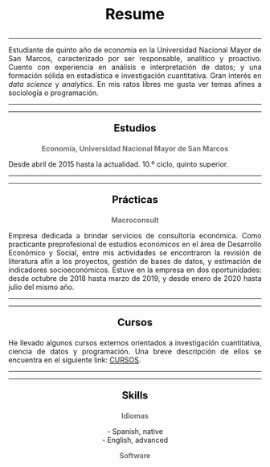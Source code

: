 <p align="center" style="font-size:30px; color: black;"><b>Resume</b></p>

---

<p align="justify">Estudiante de quinto año de economía en la Universidad Nacional Mayor de San Marcos, caracterizado por ser responsable, analítico y proactivo. Cuento con experiencia en análisis e interpretación de datos; y una formación sólida en estadística e investigación cuantitativa. Gran interés en <i>data science</i> y <i>analytics</i>. En mis ratos libres me gusta ver temas afines a sociología o programación.</p>

---
---

<p align="center" style="font-size:20px; color: black;"><b>Estudios</b></p>

<p align="center" style="font-size:14px; color: #727272;"><b>Economía, Universidad Nacional Mayor de San Marcos</b></p>

<!--<img src="images/LogoSanmarcos.png?raw=true" width="270" height="71" />-->
<p align="justify">Desde abril de 2015 hasta la actualidad. 10.º ciclo, quinto superior.
<!--
  <br>
  <br>
Asignaturas preferidas: Estadística, Microeconomía, Econometría de Corte Transversal y Datos de Panel, Informática, Sociología.
-->
</p>

---
---

<p align="center" style="font-size:20px; color: black;"><b>Prácticas</b></p>

<p align="center" style="font-size:14px; color: #727272;"><b>Macroconsult</b></p>

<!--<img src="images/LogoMacroconsult.png?raw=true" width="220" height="53" />-->
<p align="justify">
	Empresa dedicada a brindar servicios de consultoría económica. Como practicante preprofesional de estudios económicos en el área de Desarrollo Económico y Social, entre mis actividades se encontraron la revisión de literatura afín a los proyectos, gestión de bases de datos, y estimación de indicadores socioeconómicos. Estuve en la empresa en dos oportunidades: desde octubre de 2018 hasta marzo de 2019, y desde enero de 2020 hasta julio del mismo año.
</p>

---
---

<p align="center" style="font-size:20px; color: black;"><b>Cursos</b></p>

<p align="justify">
	He llevado algunos cursos externos orientados a investigación cuantitativa, ciencia de datos y programación. Una breve descripción de ellos se encuentra en el siguiente link: <a href="https://drodrigo96.github.io/courses_page">CURSOS</a>.
</p>

---
---

<p align="center" style="font-size:20px; color: black;"><b>Skills</b></p>

<p align="center" style="font-size:14px; color: #727272;"><b>Idiomas</b></p>

<p align="center">
	- Spanish, native
	<br>
	- English, advanced	
	</p>

<p align="center" style="font-size:14px; color: #727272;"><b>Software</b></p>

   <head>
      <title>Skills Chart</title>
      <script type = "text/javascript" src = "https://www.gstatic.com/charts/loader.js">
      </script>
      <script type = "text/javascript">
         google.charts.load('current', {packages: ['corechart']});
      </script>
   </head>
   <body style = "margin:0 auto;">
      <div id = "container" style = "width: 400px; height: 220px; margin: 0 auto">
      </div>
      <script language = "JavaScript">
         function drawChart() {
            var data = google.visualization.arrayToDataTable([
               ['Year', 'Nivel', { role: 'tooltip'}, { role: 'style' }],
               ['MS Office -\nStata -',  3, 'Upper intermediate', '#808080'],
               ['Python 3 -',  2, 'Intermediate','#999999'],
               ['R -\nSQL -\nPower BI -',  1, 'Basic', '#B3B3B3'], 
	       ['HTML -\nCSS -\nJavaScript -',  0.25, 'Some front end skills are important.', '#CCCCCC']
            ]);

            var options = {
							hAxis: { textPosition: 'none' , ticks: [0, 1, 2, 3, 4], textStyle:{color: '#FFFFFF'}},
							vAxis: { textStyle: { color: '#727272', fontName: 'sans-serif', fontSize: 11, bold: false, italic: false }},
							legend: {position: 'none'},
							width: 400, height: 200,
							bar: {groupWidth: "70%"},
							chartArea: { left: 80, right: 0, width: '100%', height: '100%' },
					};
            var chart = new google.visualization.BarChart(document.getElementById('container'));
            chart.draw(data, options);
         }
         google.charts.setOnLoadCallback(drawChart);
      </script>
   </body>
   
---
---

<p align="center" style="font-size:13px; color:black;">
  <a href="https://nbviewer.jupyter.org/github/DRodrigo96/SomeProjects/blob/master/Contagio%20COVID-19/Covid19%20Mapa%20Distrital.ipynb" target="_blank">COVID-19.PE: contagios por distrito</a>
  <br>
  <br>
  <iframe style="display:block;" src="https://drodrigo96.github.io/COVID19.html" width="400" height="400"></iframe>
 </p>

---

<p align="center" style="font-size:13px; color:black;">
  Perú: educación e ingreso provincial 2019
  <br>
  <br>
  <img src="images/GraficoMapa.svg" width="307" height="450" />

</p>

---

<p align="center" style="font-size:13px; color:black;">
  <a href="https://nbviewer.jupyter.org/github/DRodrigo96/SomeProjects/blob/master/Martos%20WordCloud/MartosCloud.ipynb" target="_blank">Un nuevo premier, ¿qué dijo Walter Martos?</a>
  <br>
  <br>
  <img src="images/MartozSpeech.svg" width="400" height="278" />
 </p>
 
---

<p align="center" style="font-size:13px; color:black;">
  <a href="https://github.com/DRodrigo96/SomeProjects/tree/master/PE%20%C3%ADndice%20de%20proximidad" target="_blank">Índice de proximidad física por sector económico</a>
  <br>
  <br>
  <svg viewBox="0 0 593 397" width="400" height="267" xmlns="http://www.w3.org/2000/svg" xmlns:xlink="http://www.w3.org/1999/xlink" overflow="hidden"><defs><clipPath id="clip0"><rect x="310" y="179" width="593" height="397"/></clipPath><clipPath id="clip1"><rect x="310" y="179" width="592" height="395"/></clipPath><clipPath id="clip2"><rect x="310" y="179" width="592" height="395"/></clipPath><clipPath id="clip3"><rect x="375" y="188" width="505" height="334"/></clipPath><clipPath id="clip4"><rect x="375" y="188" width="505" height="334"/></clipPath><clipPath id="clip5"><rect x="375" y="188" width="505" height="334"/></clipPath><clipPath id="clip6"><rect x="375" y="188" width="505" height="334"/></clipPath><clipPath id="clip7"><rect x="375" y="188" width="505" height="334"/></clipPath><clipPath id="clip8"><rect x="375" y="188" width="505" height="334"/></clipPath><clipPath id="clip9"><rect x="375" y="188" width="505" height="334"/></clipPath><clipPath id="clip10"><rect x="375" y="188" width="505" height="334"/></clipPath><clipPath id="clip11"><rect x="375" y="188" width="505" height="334"/></clipPath><clipPath id="clip12"><rect x="375" y="188" width="505" height="334"/></clipPath><clipPath id="clip13"><rect x="375" y="188" width="505" height="334"/></clipPath><clipPath id="clip14"><rect x="375" y="188" width="505" height="334"/></clipPath><clipPath id="clip15"><rect x="375" y="188" width="505" height="334"/></clipPath><clipPath id="clip16"><rect x="375" y="188" width="505" height="334"/></clipPath><clipPath id="clip17"><rect x="375" y="188" width="505" height="334"/></clipPath><clipPath id="clip18"><rect x="310" y="179" width="592" height="395"/></clipPath><clipPath id="clip19"><rect x="310" y="179" width="592" height="395"/></clipPath><clipPath id="clip20"><rect x="310" y="179" width="592" height="395"/></clipPath><clipPath id="clip21"><rect x="310" y="179" width="592" height="395"/></clipPath><clipPath id="clip22"><rect x="310" y="179" width="592" height="395"/></clipPath><clipPath id="clip23"><rect x="310" y="179" width="592" height="395"/></clipPath><clipPath id="clip24"><rect x="310" y="179" width="592" height="395"/></clipPath><clipPath id="clip25"><rect x="310" y="179" width="592" height="395"/></clipPath><clipPath id="clip26"><rect x="310" y="179" width="592" height="395"/></clipPath><clipPath id="clip27"><rect x="310" y="179" width="592" height="395"/></clipPath><clipPath id="clip28"><rect x="310" y="179" width="592" height="395"/></clipPath><clipPath id="clip29"><rect x="310" y="179" width="592" height="395"/></clipPath><clipPath id="clip30"><rect x="310" y="179" width="592" height="395"/></clipPath><clipPath id="clip31"><rect x="310" y="179" width="592" height="395"/></clipPath><clipPath id="clip32"><rect x="310" y="179" width="592" height="395"/></clipPath><clipPath id="clip33"><rect x="310" y="179" width="592" height="395"/></clipPath><clipPath id="clip34"><rect x="310" y="179" width="592" height="395"/></clipPath><clipPath id="clip35"><rect x="310" y="179" width="592" height="395"/></clipPath><clipPath id="clip36"><rect x="310" y="179" width="592" height="395"/></clipPath><clipPath id="clip37"><rect x="310" y="179" width="592" height="395"/></clipPath><clipPath id="clip38"><rect x="310" y="179" width="592" height="395"/></clipPath><clipPath id="clip39"><rect x="310" y="179" width="592" height="395"/></clipPath><clipPath id="clip40"><rect x="310" y="179" width="592" height="395"/></clipPath><clipPath id="clip41"><rect x="310" y="179" width="592" height="395"/></clipPath><clipPath id="clip42"><rect x="310" y="179" width="592" height="395"/></clipPath><clipPath id="clip43"><rect x="310" y="179" width="592" height="395"/></clipPath><clipPath id="clip44"><rect x="310" y="179" width="592" height="395"/></clipPath><clipPath id="clip45"><rect x="310" y="179" width="592" height="395"/></clipPath><clipPath id="clip46"><rect x="310" y="179" width="592" height="395"/></clipPath><clipPath id="clip47"><rect x="310" y="179" width="592" height="395"/></clipPath><clipPath id="clip48"><rect x="310" y="179" width="592" height="395"/></clipPath><clipPath id="clip49"><rect x="310" y="179" width="592" height="395"/></clipPath><clipPath id="clip50"><rect x="310" y="179" width="592" height="395"/></clipPath><clipPath id="clip51"><rect x="310" y="179" width="592" height="395"/></clipPath><clipPath id="clip52"><rect x="310" y="179" width="592" height="395"/></clipPath><clipPath id="clip53"><rect x="310" y="179" width="592" height="395"/></clipPath><clipPath id="clip54"><rect x="310" y="179" width="592" height="395"/></clipPath><clipPath id="clip55"><rect x="310" y="179" width="592" height="395"/></clipPath><clipPath id="clip56"><rect x="310" y="179" width="592" height="395"/></clipPath><clipPath id="clip57"><rect x="310" y="179" width="592" height="395"/></clipPath><clipPath id="clip58"><rect x="310" y="179" width="592" height="395"/></clipPath><clipPath id="clip59"><rect x="310" y="179" width="592" height="395"/></clipPath><clipPath id="clip60"><rect x="310" y="179" width="592" height="395"/></clipPath><clipPath id="clip61"><rect x="310" y="179" width="592" height="395"/></clipPath><clipPath id="clip62"><rect x="310" y="179" width="592" height="395"/></clipPath><clipPath id="clip63"><rect x="310" y="179" width="593" height="396"/></clipPath><clipPath id="clip64"><rect x="310" y="179" width="593" height="396"/></clipPath></defs><g clip-path="url(#clip0)" transform="translate(-310 -179)"><g clip-path="url(#clip1)"><path d="M0 0 0.000104987 333" stroke="#BFBFBF" stroke-linejoin="round" stroke-miterlimit="10" fill="none" fill-rule="evenodd" transform="matrix(1 0 0 -1 375.5 521.5)"/></g><g clip-path="url(#clip2)"><path d="M375.5 521.5 879.5 521.5" stroke="#BFBFBF" stroke-linejoin="round" stroke-miterlimit="10" fill="none" fill-rule="evenodd"/></g><g clip-path="url(#clip3)"><path d="M380.5 398.5C380.5 380.275 395.275 365.5 413.5 365.5 431.725 365.5 446.5 380.275 446.5 398.5 446.5 416.725 431.725 431.5 413.5 431.5 395.275 431.5 380.5 416.725 380.5 398.5Z" fill="#7030A0" fill-rule="evenodd" fill-opacity="0.101961"/><path d="M380.5 398.5 381.188 391.875 383.125 385.688 386.125 380.063 390.188 375.188 395.063 371.125 400.688 368.125 406.875 366.188 413.5 365.5 420.188 366.188 426.375 368.125 431.938 371.125 436.875 375.188 440.875 380.063 443.938 385.688 445.813 391.875 446.5 398.5 445.813 405.188 443.938 411.375 440.875 416.938 436.875 421.875 431.938 425.875 426.375 428.938 420.188 430.813 413.5 431.5 406.875 430.813 400.688 428.938 395.063 425.875 390.188 421.875 386.125 416.938 383.125 411.375 381.188 405.188ZM382.5 404.917 384.359 410.855 387.237 416.191 391.134 420.927 395.811 424.764 401.205 427.701 407.14 429.5 413.501 430.16 419.924 429.499 425.855 427.702 431.19 424.764 435.927 420.927 439.764 416.19 442.702 410.855 444.499 404.924 445.16 398.501 444.5 392.14 442.701 386.205 439.764 380.811 435.927 376.134 431.191 372.237 425.855 369.359 419.917 367.5 413.501 366.84 407.146 367.5 401.205 369.36 395.811 372.237 391.134 376.134 387.237 380.811 384.36 386.205 382.5 392.146 381.84 398.501Z" fill="#7030A0"/></g><g clip-path="url(#clip4)"><path d="M526.5 396C526.5 386.887 533.887 379.5 543 379.5 552.113 379.5 559.5 386.887 559.5 396 559.5 405.113 552.113 412.5 543 412.5 533.887 412.5 526.5 405.113 526.5 396Z" fill="#7030A0" fill-rule="evenodd" fill-opacity="0.101961"/><path d="M526.5 396 526.813 392.688 527.813 389.625 529.313 386.813 531.375 384.375 533.813 382.313 536.625 380.813 539.688 379.813 543 379.5 546.313 379.813 549.438 380.813 552.25 382.313 554.688 384.375 556.688 386.813 558.188 389.625 559.188 392.688 559.5 396 559.188 399.313 558.188 402.438 556.688 405.25 554.688 407.688 552.25 409.688 549.438 411.188 546.313 412.188 543 412.5 539.688 412.188 536.625 411.188 533.813 409.688 531.375 407.688 529.313 405.25 527.813 402.438 526.813 399.313ZM528.126 399.044 529.046 401.916 530.422 404.497 532.315 406.734 534.556 408.573 537.15 409.956 539.96 410.874 543 411.161 546.044 410.874 548.916 409.954 551.506 408.573 553.74 406.74 555.573 404.506 556.954 401.916 557.874 399.044 558.161 396 557.874 392.96 556.956 390.15 555.573 387.556 553.734 385.315 551.497 383.422 548.916 382.046 546.044 381.126 543 380.839 539.96 381.126 537.15 382.044 534.565 383.422 532.321 385.321 530.422 387.565 529.044 390.15 528.126 392.96 527.839 396Z" fill="#7030A0"/></g><g clip-path="url(#clip5)"><path d="M505.5 478C505.5 474.962 508.186 472.5 511.5 472.5 514.814 472.5 517.5 474.962 517.5 478 517.5 481.038 514.814 483.5 511.5 483.5 508.186 483.5 505.5 481.038 505.5 478Z" fill="#7030A0" fill-rule="evenodd" fill-opacity="0.101961"/><path d="M505.5 478 506 475.875 507.25 474.125 509.188 472.938 511.5 472.5 513.813 472.938 515.75 474.125 517 475.875 517.5 478 517 480.125 515.75 481.875 513.813 483.063 511.5 483.5 509.188 483.063 507.25 481.875 506 480.125ZM507.238 479.564 508.178 480.88 509.676 481.798 511.5 482.143 513.324 481.798 514.822 480.88 515.762 479.564 516.13 478 515.762 476.436 514.822 475.12 513.324 474.202 511.5 473.857 509.676 474.202 508.178 475.12 507.238 476.436 506.87 478Z" fill="#7030A0"/></g><g clip-path="url(#clip6)"><path d="M665.5 309C665.5 300.992 671.992 294.5 680 294.5 688.008 294.5 694.5 300.992 694.5 309 694.5 317.008 688.008 323.5 680 323.5 671.992 323.5 665.5 317.008 665.5 309Z" fill="#7030A0" fill-rule="evenodd" fill-opacity="0.101961"/><path d="M665.5 309 665.813 306.063 666.625 303.375 668 300.875 669.75 298.75 671.875 297 674.375 295.625 677.063 294.813 680 294.5 682.938 294.813 685.688 295.625 688.125 297 690.25 298.75 692.063 300.875 693.375 303.375 694.188 306.063 694.5 309 694.188 311.938 693.375 314.688 692.063 317.125 690.25 319.25 688.125 321.063 685.688 322.375 682.938 323.188 680 323.5 677.063 323.188 674.375 322.375 671.875 321.063 669.75 319.25 668 317.125 666.625 314.688 665.813 311.938ZM667.126 311.676 667.861 314.164 669.104 316.368 670.705 318.312 672.627 319.951 674.882 321.136 677.328 321.875 680 322.159 682.676 321.875 685.177 321.136 687.368 319.956 689.304 318.304 690.956 316.368 692.136 314.177 692.875 311.676 693.159 309 692.875 306.328 692.135 303.882 690.951 301.627 689.312 299.705 687.368 298.104 685.164 296.861 682.676 296.126 680 295.841 677.328 296.125 674.895 296.861 672.627 298.108 670.697 299.697 669.108 301.627 667.861 303.895 667.125 306.328 666.841 309Z" fill="#7030A0"/></g><g clip-path="url(#clip7)"><path d="M499.5 387.5C499.5 372.036 512.036 359.5 527.5 359.5 542.964 359.5 555.5 372.036 555.5 387.5 555.5 402.964 542.964 415.5 527.5 415.5 512.036 415.5 499.5 402.964 499.5 387.5Z" fill="#7030A0" fill-rule="evenodd" fill-opacity="0.101961"/><path d="M499.5 387.5 500.063 381.875 501.688 376.625 504.313 371.875 507.688 367.688 511.875 364.313 516.625 361.688 521.875 360.063 527.5 359.5 533.125 360.063 538.438 361.688 543.188 364.313 547.313 367.688 550.75 371.875 553.313 376.625 554.938 381.875 555.5 387.5 554.938 393.125 553.313 398.438 550.75 403.188 547.313 407.313 543.188 410.75 538.438 413.313 533.125 414.938 527.5 415.5 521.875 414.938 516.625 413.313 511.875 410.75 507.688 407.313 504.313 403.188 501.688 398.438 500.063 393.125ZM501.376 392.861 502.922 397.914 505.421 402.437 508.636 406.366 512.621 409.638 517.144 412.077 522.141 413.624 527.5 414.16 532.861 413.624 537.921 412.076 542.437 409.64 546.366 406.366 549.64 402.437 552.076 397.921 553.624 392.861 554.16 387.5 553.624 382.141 552.077 377.144 549.638 372.621 546.366 368.636 542.437 365.421 537.914 362.922 532.861 361.376 527.5 360.84 522.141 361.376 517.15 362.921 512.621 365.423 508.636 368.636 505.423 372.621 502.921 377.15 501.376 382.141 500.84 387.5Z" fill="#7030A0"/></g><g clip-path="url(#clip8)"><path d="M593.5 356C593.5 346.887 600.664 339.5 609.5 339.5 618.337 339.5 625.5 346.887 625.5 356 625.5 365.113 618.337 372.5 609.5 372.5 600.664 372.5 593.5 365.113 593.5 356Z" fill="#7030A0" fill-rule="evenodd" fill-opacity="0.101961"/><path d="M593.5 356 593.813 352.688 594.75 349.625 596.25 346.813 598.188 344.375 600.563 342.313 603.313 340.813 606.313 339.813 609.5 339.5 612.75 339.813 615.75 340.813 618.438 342.313 620.813 344.375 622.75 346.813 624.25 349.625 625.188 352.688 625.5 356 625.188 359.313 624.25 362.438 622.75 365.25 620.813 367.688 618.438 369.688 615.75 371.188 612.75 372.188 609.5 372.5 606.313 372.188 603.313 371.188 600.563 369.688 598.188 367.688 596.25 365.25 594.75 362.438 593.813 359.313ZM595.128 359.056 595.989 361.927 597.369 364.515 599.148 366.754 601.319 368.581 603.847 369.96 606.592 370.875 609.501 371.16 612.472 370.875 615.21 369.962 617.676 368.585 619.852 366.754 621.631 364.515 623.011 361.927 623.872 359.056 624.161 356 623.873 352.948 623.013 350.139 621.631 347.547 619.845 345.301 617.667 343.41 615.21 342.038 612.472 341.125 609.501 340.84 606.592 341.125 603.847 342.04 601.328 343.414 599.155 345.301 597.369 347.547 595.987 350.139 595.127 352.948 594.839 356Z" fill="#7030A0"/></g><g clip-path="url(#clip9)"><path d="M799.5 411.5C799.5 403.216 805.992 396.5 814 396.5 822.008 396.5 828.5 403.216 828.5 411.5 828.5 419.784 822.008 426.5 814 426.5 805.992 426.5 799.5 419.784 799.5 411.5Z" fill="#7030A0" fill-rule="evenodd" fill-opacity="0.101961"/><path d="M799.5 411.5 799.813 408.5 800.625 405.688 802 403.125 803.75 400.938 805.875 399.063 808.375 397.688 811.063 396.813 814 396.5 816.938 396.813 819.688 397.688 822.125 399.063 824.25 400.938 826.063 403.125 827.375 405.688 828.188 408.5 828.5 411.5 828.188 414.5 827.375 417.375 826.063 419.875 824.25 422.125 822.125 423.938 819.688 425.313 816.938 426.188 814 426.5 811.063 426.188 808.375 425.313 805.875 423.938 803.75 422.125 802 419.875 800.625 417.375 799.813 414.5ZM801.127 414.248 801.867 416.866 803.117 419.14 804.719 421.199 806.637 422.835 808.907 424.084 811.343 424.876 814 425.159 816.662 424.876 819.152 424.084 821.358 422.84 823.29 421.192 824.943 419.14 826.13 416.879 826.873 414.248 827.159 411.5 826.874 408.756 826.13 406.181 824.943 403.863 823.29 401.868 821.348 400.155 819.152 398.916 816.662 398.124 814 397.841 811.343 398.124 808.907 398.916 806.647 400.16 804.719 401.861 803.117 403.863 801.867 406.193 801.126 408.756 800.841 411.5Z" fill="#7030A0"/></g><g clip-path="url(#clip10)"><path d="M560.5 351C560.5 348.515 562.515 346.5 565 346.5 567.485 346.5 569.5 348.515 569.5 351 569.5 353.485 567.485 355.5 565 355.5 562.515 355.5 560.5 353.485 560.5 351Z" fill="#7030A0" fill-rule="evenodd" fill-opacity="0.101961"/><path d="M560.5 351 560.875 349.25 561.813 347.813 563.25 346.875 565 346.5 566.75 346.875 568.188 347.813 569.125 349.25 569.5 351 569.125 352.75 568.188 354.188 566.75 355.125 565 355.5 563.25 355.125 561.813 354.188 560.875 352.75ZM562.127 352.229 562.776 353.224 563.771 353.873 565 354.136 566.229 353.873 567.224 353.224 567.873 352.229 568.136 351 567.873 349.771 567.224 348.776 566.229 348.127 565 347.864 563.771 348.127 562.776 348.776 562.127 349.771 561.864 351Z" fill="#7030A0"/></g><g clip-path="url(#clip11)"><path d="M527.5 338.5C527.5 337.395 528.396 336.5 529.5 336.5 530.605 336.5 531.5 337.395 531.5 338.5 531.5 339.605 530.605 340.5 529.5 340.5 528.396 340.5 527.5 339.605 527.5 338.5Z" fill="#7030A0" fill-rule="evenodd" fill-opacity="0.101961"/><path d="M527.5 338.5 528.125 337.125 529.5 336.5 530.938 337.125 531.5 338.5 530.938 339.938 529.5 340.5 528.125 339.938ZM529.132 338.909 529.511 339.064 529.908 338.908 530.064 338.511 529.909 338.132 529.512 337.959 529.132 338.132 528.959 338.512Z" fill="#7030A0"/></g><g clip-path="url(#clip12)"><path d="M487.5 359C487.5 357.067 488.843 355.5 490.5 355.5 492.157 355.5 493.5 357.067 493.5 359 493.5 360.933 492.157 362.5 490.5 362.5 488.843 362.5 487.5 360.933 487.5 359Z" fill="#7030A0" fill-rule="evenodd" fill-opacity="0.101961"/><path d="M487.5 359 487.75 357.688 488.375 356.563 489.375 355.813 490.5 355.5 491.688 355.813 492.625 356.563 493.25 357.688 493.5 359 493.25 360.375 492.625 361.5 491.688 362.25 490.5 362.5 489.375 362.25 488.375 361.5 487.75 360.375ZM489.023 359.92 489.403 360.604 489.945 361.011 490.508 361.136 491.102 361.011 491.587 360.623 491.978 359.92 492.144 359.006 491.98 358.148 491.587 357.44 491.075 357.03 490.509 356.881 489.974 357.03 489.403 357.459 489.02 358.148 488.856 359.006Z" fill="#7030A0"/></g><g clip-path="url(#clip13)"><path d="M483.5 342.5C483.5 338.082 487.306 334.5 492 334.5 496.694 334.5 500.5 338.082 500.5 342.5 500.5 346.918 496.694 350.5 492 350.5 487.306 350.5 483.5 346.918 483.5 342.5Z" fill="#7030A0" fill-rule="evenodd" fill-opacity="0.101961"/><path d="M483.5 342.5 484.188 339.375 486 336.875 488.688 335.125 492 334.5 495.313 335.125 498.063 336.875 499.813 339.375 500.5 342.5 499.813 345.625 498.063 348.188 495.313 349.875 492 350.5 488.688 349.875 486 348.188 484.188 345.625ZM485.432 345.075 486.935 347.2 489.183 348.612 492 349.143 494.824 348.61 497.122 347.2 498.566 345.086 499.135 342.5 498.568 339.922 497.123 337.857 494.813 336.388 492 335.857 489.194 336.386 486.935 337.858 485.43 339.933 484.865 342.5Z" fill="#7030A0"/></g><g clip-path="url(#clip14)"><path d="M580.5 259C580.5 253.753 584.529 249.5 589.5 249.5 594.471 249.5 598.5 253.753 598.5 259 598.5 264.247 594.471 268.5 589.5 268.5 584.529 268.5 580.5 264.247 580.5 259Z" fill="#7030A0" fill-rule="evenodd" fill-opacity="0.101961"/><path d="M580.5 259 580.688 257.125 581.188 255.313 583.125 252.313 586 250.25 587.688 249.688 589.5 249.5 591.313 249.688 593 250.25 595.875 252.313 597.813 255.313 598.5 259 597.813 262.688 595.875 265.75 593 267.75 591.313 268.313 589.5 268.5 587.688 268.313 586 267.75 583.125 265.75 581.188 262.688 580.688 260.938ZM582.003 260.688 582.417 262.137 584.108 264.809 586.604 266.546 587.97 267.001 589.5 267.16 591.03 267.001 592.396 266.546 594.892 264.809 596.549 262.191 597.144 259 596.55 255.815 594.892 253.248 592.387 251.451 591.03 250.999 589.5 250.84 587.97 250.999 586.613 251.451 584.108 253.248 582.419 255.864 582.003 257.37 581.84 259.002Z" fill="#7030A0"/></g><g clip-path="url(#clip15)"><path d="M654.5 226.5C654.5 222.082 658.082 218.5 662.5 218.5 666.918 218.5 670.5 222.082 670.5 226.5 670.5 230.918 666.918 234.5 662.5 234.5 658.082 234.5 654.5 230.918 654.5 226.5Z" fill="#7030A0" fill-rule="evenodd" fill-opacity="0.101961"/><path d="M654.5 226.5 655.125 223.375 656.875 220.875 659.375 219.125 662.5 218.5 665.625 219.125 668.188 220.875 669.875 223.375 670.5 226.5 669.875 229.625 668.188 232.188 665.625 233.875 662.5 234.5 659.375 233.875 656.875 232.188 655.125 229.625ZM656.379 229.097 657.832 231.225 659.899 232.62 662.5 233.14 665.109 232.619 667.225 231.225 668.619 229.109 669.14 226.5 668.62 223.899 667.225 221.832 665.097 220.379 662.5 219.86 659.911 220.378 657.832 221.832 656.378 223.911 655.86 226.5Z" fill="#7030A0"/></g><g clip-path="url(#clip16)"><path d="M797.5 287.5C797.5 284.186 800.41 281.5 804 281.5 807.59 281.5 810.5 284.186 810.5 287.5 810.5 290.814 807.59 293.5 804 293.5 800.41 293.5 797.5 290.814 797.5 287.5Z" fill="#7030A0" fill-rule="evenodd" fill-opacity="0.101961"/><path d="M797.5 287.5 798 285.188 799.438 283.25 801.5 282 804 281.5 806.563 282 808.625 283.25 810 285.188 810.5 287.5 810 289.813 808.625 291.75 806.563 293 804 293.5 801.5 293 799.438 291.75 798 289.813ZM799.242 289.249 800.352 290.745 801.991 291.739 804.003 292.141 806.074 291.737 807.698 290.753 808.755 289.264 809.136 287.5 808.755 285.736 807.698 284.247 806.074 283.263 804.003 282.859 801.991 283.262 800.352 284.255 799.242 285.751 798.864 287.5Z" fill="#7030A0"/></g><g clip-path="url(#clip17)"><path d="M601.5 414C601.5 405.44 608.44 398.5 617 398.5 625.56 398.5 632.5 405.44 632.5 414 632.5 422.56 625.56 429.5 617 429.5 608.44 429.5 601.5 422.56 601.5 414Z" fill="#7030A0" fill-rule="evenodd" fill-opacity="0.101961"/><path d="M601.5 414 601.813 410.875 602.75 408 604.188 405.375 606.063 403.063 608.375 401.188 611 399.75 613.875 398.813 617 398.5 620.125 398.813 623.063 399.75 625.688 401.188 627.938 403.063 629.875 405.375 631.313 408 632.188 410.875 632.5 414 632.188 417.125 631.313 420.063 629.875 422.688 627.938 424.938 625.688 426.875 623.063 428.313 620.125 429.188 617 429.5 613.875 429.188 611 428.313 608.375 426.875 606.063 424.938 604.188 422.688 602.75 420.063 601.813 417.125ZM603.125 416.853 603.981 419.535 605.295 421.934 607.01 423.992 609.131 425.769 611.52 427.077 614.138 427.874 617 428.16 619.866 427.873 622.546 427.075 624.924 425.773 626.992 423.992 628.773 421.924 630.075 419.546 630.873 416.866 631.16 414 630.874 411.138 630.077 408.52 628.769 406.131 626.992 404.01 624.934 402.295 622.535 400.981 619.853 400.125 617 399.84 614.151 400.125 611.531 400.979 609.121 402.299 607.01 404.01 605.299 406.121 603.979 408.532 603.125 411.151 602.84 414Z" fill="#7030A0"/></g><g clip-path="url(#clip18)"><path d="M413.5 398.5 429.5 443.5" stroke="#7F7F7F" stroke-width="0.666667" stroke-linejoin="round" stroke-miterlimit="10" fill="none"/></g><g clip-path="url(#clip19)"><path d="M542.5 396.5 543.5 442.5 549.5 442.5" stroke="#7F7F7F" stroke-width="0.666667" stroke-linejoin="round" stroke-miterlimit="10" fill="none"/></g><g clip-path="url(#clip20)"><path d="M511.5 478.5 490.5 490.5" stroke="#7F7F7F" stroke-width="0.666667" stroke-linejoin="round" stroke-miterlimit="10" fill="none"/></g><g clip-path="url(#clip21)"><path d="M679.5 309.5 715.5 279.5" stroke="#7F7F7F" stroke-width="0.666667" stroke-linejoin="round" stroke-miterlimit="10" fill="none"/></g><g clip-path="url(#clip22)"><path d="M527.5 387.5 524.5 425.5 518.5 425.5" stroke="#7F7F7F" stroke-width="0.666667" stroke-linejoin="round" stroke-miterlimit="10" fill="none"/></g><g clip-path="url(#clip23)"><path d="M609.5 356.5 630.5 357.5 636.5 357.5" stroke="#7F7F7F" stroke-width="0.666667" stroke-linejoin="round" stroke-miterlimit="10" fill="none"/></g><g clip-path="url(#clip24)"><path d="M813.5 411.5 801.5 439.5" stroke="#7F7F7F" stroke-width="0.666667" stroke-linejoin="round" stroke-miterlimit="10" fill="none"/></g><g clip-path="url(#clip25)"><path d="M564.5 351.5 594.5 329.5" stroke="#7F7F7F" stroke-width="0.666667" stroke-linejoin="round" stroke-miterlimit="10" fill="none"/></g><g clip-path="url(#clip26)"><path d="M529.5 338.5 498.5 283.5" stroke="#7F7F7F" stroke-width="0.666667" stroke-linejoin="round" stroke-miterlimit="10" fill="none"/></g><g clip-path="url(#clip27)"><path d="M490.5 359.5 433.5 343.5" stroke="#7F7F7F" stroke-width="0.666667" stroke-linejoin="round" stroke-miterlimit="10" fill="none"/></g><g clip-path="url(#clip28)"><path d="M491.5 342.5 467.5 308.5" stroke="#7F7F7F" stroke-width="0.666667" stroke-linejoin="round" stroke-miterlimit="10" fill="none"/></g><g clip-path="url(#clip29)"><path d="M589.5 258.5 600.5 240.5" stroke="#7F7F7F" stroke-width="0.666667" stroke-linejoin="round" stroke-miterlimit="10" fill="none"/></g><g clip-path="url(#clip30)"><path d="M662.5 226.5 669.5 209.5 675.5 209.5" stroke="#7F7F7F" stroke-width="0.666667" stroke-linejoin="round" stroke-miterlimit="10" fill="none"/></g><g clip-path="url(#clip31)"><path d="M804.5 287.5 806.5 266.5" stroke="#7F7F7F" stroke-width="0.666667" stroke-linejoin="round" stroke-miterlimit="10" fill="none"/></g><g clip-path="url(#clip32)"><path d="M616.5 413.5 618.5 443.5 624.5 443.5" stroke="#7F7F7F" stroke-width="0.666667" stroke-linejoin="round" stroke-miterlimit="10" fill="none"/></g><g clip-path="url(#clip33)"><text fill="#404040" font-family="Calibri,Calibri_MSFontService,sans-serif" font-weight="300" font-size="13" transform="translate(393.917 458)">Agro. y pesca</text></g><g clip-path="url(#clip34)"><text fill="#404040" font-family="Calibri,Calibri_MSFontService,sans-serif" font-weight="300" font-size="13" transform="translate(553.752 447)">Manufactura</text></g><g clip-path="url(#clip35)"><text fill="#404040" font-family="Calibri,Calibri_MSFontService,sans-serif" font-weight="300" font-size="13" transform="translate(458.583 505)">Elec. y Agua</text></g><g clip-path="url(#clip36)"><text fill="#404040" font-family="Calibri,Calibri_MSFontService,sans-serif" font-weight="300" font-size="13" transform="translate(680.262 275)">Construcción</text></g><g clip-path="url(#clip37)"><text fill="#404040" font-family="Calibri,Calibri_MSFontService,sans-serif" font-weight="300" font-size="13" transform="translate(462.902 430)">Comercio</text></g><g clip-path="url(#clip38)"><text fill="#404040" font-family="Calibri,Calibri_MSFontService,sans-serif" font-weight="300" font-size="13" transform="translate(640.255 362)">Transporte</text></g><g clip-path="url(#clip39)"><text fill="#404040" font-family="Calibri,Calibri_MSFontService,sans-serif" font-weight="300" font-size="13" transform="translate(768.419 455)">Aloja. y rest.</text></g><g clip-path="url(#clip40)"><text fill="#404040" font-family="Calibri,Calibri_MSFontService,sans-serif" font-weight="300" font-size="13" transform="translate(554.226 324)">Infor. y comun.</text></g><g clip-path="url(#clip41)"><text fill="#404040" font-family="Calibri,Calibri_MSFontService,sans-serif" font-weight="300" font-size="13" transform="translate(456.752 278)">Act. Financieras</text></g><g clip-path="url(#clip42)"><text fill="#404040" font-family="Calibri,Calibri_MSFontService,sans-serif" font-weight="300" font-size="13" transform="translate(386.009 338)">Act. Profesionales</text></g><g clip-path="url(#clip43)"><text fill="#404040" font-family="Calibri,Calibri_MSFontService,sans-serif" font-weight="300" font-size="13" transform="translate(433.861 303)">Serv. Admin.</text></g><g clip-path="url(#clip44)"><text fill="#404040" font-family="Calibri,Calibri_MSFontService,sans-serif" font-weight="300" font-size="13" transform="translate(565.904 235)">Adm. Pública</text></g><g clip-path="url(#clip45)"><text fill="#404040" font-family="Calibri,Calibri_MSFontService,sans-serif" font-weight="300" font-size="13" transform="translate(679.105 214)">Enseñanza privada</text></g><g clip-path="url(#clip46)"><text fill="#404040" font-family="Calibri,Calibri_MSFontService,sans-serif" font-weight="300" font-size="13" transform="translate(791.468 261)">Salud</text></g><g clip-path="url(#clip47)"><text fill="#404040" font-family="Calibri,Calibri_MSFontService,sans-serif" font-weight="300" font-size="13" transform="translate(628.625 448)">Otros servicios</text></g><g clip-path="url(#clip48)"><text fill="#595959" font-family="Calibri,Calibri_MSFontService,sans-serif" font-weight="300" font-size="13" transform="translate(339.42 525)">0.00</text></g><g clip-path="url(#clip49)"><text fill="#595959" font-family="Calibri,Calibri_MSFontService,sans-serif" font-weight="300" font-size="13" transform="translate(339.42 453)">0.50</text></g><g clip-path="url(#clip50)"><text fill="#595959" font-family="Calibri,Calibri_MSFontService,sans-serif" font-weight="300" font-size="13" transform="translate(339.42 381)">1.00</text></g><g clip-path="url(#clip51)"><text fill="#595959" font-family="Calibri,Calibri_MSFontService,sans-serif" font-weight="300" font-size="13" transform="translate(339.42 308)">1.50</text></g><g clip-path="url(#clip52)"><text fill="#595959" font-family="Calibri,Calibri_MSFontService,sans-serif" font-weight="300" font-size="13" transform="translate(339.42 236)">2.00</text></g><g clip-path="url(#clip53)"><text fill="#333333" font-family="Calibri,Calibri_MSFontService,sans-serif" font-weight="300" font-size="13" transform="translate(363.558 543)">45.0</text></g><g clip-path="url(#clip54)"><text fill="#333333" font-family="Calibri,Calibri_MSFontService,sans-serif" font-weight="300" font-size="13" transform="translate(435.642 543)">50.0</text></g><g clip-path="url(#clip55)"><text fill="#333333" font-family="Calibri,Calibri_MSFontService,sans-serif" font-weight="300" font-size="13" transform="translate(507.727 543)">55.0</text></g><g clip-path="url(#clip56)"><text fill="#333333" font-family="Calibri,Calibri_MSFontService,sans-serif" font-weight="300" font-size="13" transform="translate(579.812 543)">60.0</text></g><g clip-path="url(#clip57)"><text fill="#333333" font-family="Calibri,Calibri_MSFontService,sans-serif" font-weight="300" font-size="13" transform="translate(651.897 543)">65.0</text></g><g clip-path="url(#clip58)"><text fill="#333333" font-family="Calibri,Calibri_MSFontService,sans-serif" font-weight="300" font-size="13" transform="translate(723.981 543)">70.0</text></g><g clip-path="url(#clip59)"><text fill="#333333" font-family="Calibri,Calibri_MSFontService,sans-serif" font-weight="300" font-size="13" transform="translate(796.066 543)">75.0</text></g><g clip-path="url(#clip60)"><text fill="#333333" font-family="Calibri,Calibri_MSFontService,sans-serif" font-weight="300" font-size="13" transform="translate(868.151 543)">80.0</text></g><g clip-path="url(#clip61)"><text font-family="Calibri,Calibri_MSFontService,sans-serif" font-weight="300" font-size="13" transform="matrix(6.12323e-17 -1 1 6.12323e-17 325.928 445)">Ingreso Bruto Mensual Promedio</text></g><g clip-path="url(#clip62)"><text font-family="Calibri,Calibri_MSFontService,sans-serif" font-weight="300" font-size="13" transform="translate(571.398 568)">Índice de proximidad</text></g><g clip-path="url(#clip63)"><path d="M367.5 379.5 875.781 379.5" stroke="#BFBFBF" stroke-width="0.666667" stroke-miterlimit="8" fill="none" fill-rule="evenodd"/></g><g clip-path="url(#clip64)"><path d="M0 0 0.000104987 329.932" stroke="#BFBFBF" stroke-width="0.666667" stroke-miterlimit="8" fill="none" fill-rule="evenodd" transform="matrix(1 0 0 -1 542.5 525.432)"/></g></g></svg>
</p>

---

<p align="center" style="font-size:13px; color:black;">
  Componentes del ingreso de los hogares peruanos
  <br>
  <br>
  <img src="images/GraficoComponentes.svg" width="400" height="260" /> 
</p>

---
<p style="font-size:11px">Page template forked from <a href="https://github.com/evanca">evanca</a></p>
<!-- Remove above link if you don't want to attibute -->
